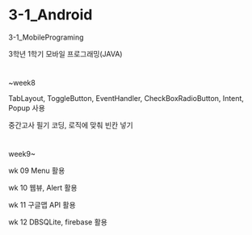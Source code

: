 # 3-1_Android
3-1_MobilePrograming

3학년 1학기 모바일 프로그래밍(JAVA)

#

~week8

TabLayout, ToggleButton, EventHandler, CheckBoxRadioButton, Intent, Popup 사용

중간고사 필기 코딩, 로직에 맞춰 빈칸 넣기

#

week9~

wk 09    Menu 활용

wk 10    웹뷰, Alert 활용

wk 11    구글맵 API 활용

wk 12    DBSQLite, firebase 활용
